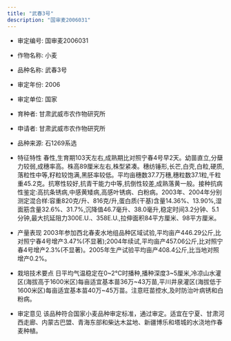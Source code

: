 ```yaml
---
title: "武春3号"
description: "国审麦2006031"
---
```

* 审定编号:  国审麦2006031

*  作物名称:  小麦

*  品种名称:  武春3号

*  审定年份:  2006

*  审定单位:  国家

* 育种者:  甘肃武威市农作物研究所

*  申请者:  甘肃武威市农作物研究所

*  品种来源:  石1269系选

*  特征特性
春性,生育期103天左右,成熟期比对照宁春4号早2天。幼苗直立,分蘖力较弱,成穗率高。株高89厘米左右,株型紧凑。穗纺锤形,长芒,白壳,白粒,硬质,落粒性中等,籽粒较饱满,黑胚率较低。平均亩穗数37.7万穗,穗粒数37.1粒,千粒重45.2克。抗寒性较好,抗青干能力中等,抗倒性较差,成熟落黄一般。接种抗病性鉴定:高抗条锈病,中感黄矮病,高感叶锈病、白粉病。2003年、2004年分别测定混合样:容重820克/升、816克/升,蛋白质(干基)含量14.36%、13.90%,湿面筋含量32.6%、31.7%,沉降值46.7毫升、38.0毫升,稳定时间3.2分钟、5.1分钟,最大抗延阻力300E.U.、358E.U.,拉伸面积84平方厘米、98平方厘米。

*  产量表现
2003年参加西北春麦水地组品种区域试验,平均亩产446.29公斤,比对照宁春4号增产3.47%(不显著);2004年续试,平均亩产457.06公斤,比对照宁春4号增产2.3%(不显著)。2005年生产试验平均亩产408.4公斤,比当地对照增产0.2%。

*  栽培技术要点
日平均气温稳定在0~2℃时播种,播种深度3~5厘米,冷凉山水灌区(海拔高于1600米区)每亩适宜基本苗36万~43万苗,平川井泉灌区(海拔低于1600米区)每亩适宜基本苗40万~45万苗。注意旺苗控水,及时防治叶病锈和白粉病。

*  审定意见
该品种符合国家小麦品种审定标准，通过审定。适宜在宁夏、甘肃河西走廊、内蒙古巴盟、青海东部和柴达木盆地、新疆博乐和塔城的水浇地作春麦种植。
